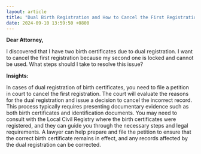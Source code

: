 ```yaml
---
layout: article
title: "Dual Birth Registration and How to Cancel the First Registration"
date: 2024-09-10 13:59:50 +0800
---
```


<p><strong>Dear Attorney,</strong></p><p>I discovered that I have two birth certificates due to dual registration. I want to cancel the first registration because my second one is locked and cannot be used. What steps should I take to resolve this issue?</p><p><strong>Insights:</strong></p><p>In cases of dual registration of birth certificates, you need to file a petition in court to cancel the first registration. The court will evaluate the reasons for the dual registration and issue a decision to cancel the incorrect record. This process typically requires presenting documentary evidence such as both birth certificates and identification documents. You may need to consult with the Local Civil Registry where the birth certificates were registered, and they can guide you through the necessary steps and legal requirements. A lawyer can help prepare and file the petition to ensure that the correct birth certificate remains in effect, and any records affected by the dual registration can be corrected.</p>